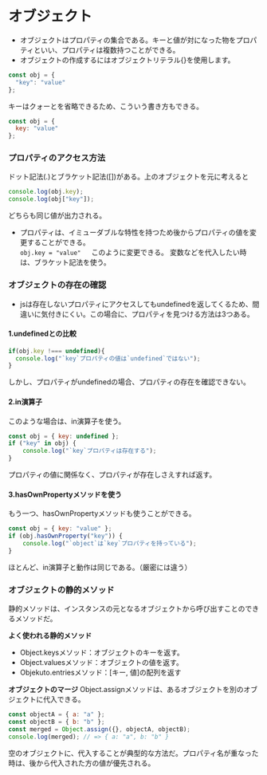 # オブジェクト  

- オブジェクトはプロパティの集合である。キーと値が対になった物をプロパティといい、プロパティは複数持つことができる。  
- オブジェクトの作成するにはオブジェクトリテラル{}を使用します。  
```js
const obj = {
  "key": "value"
};
```
キーはクォーとを省略できるため、こういう書き方もできる。  
```js
const obj = {
  key: "value"
};
```

### プロパティのアクセス方法　　
ドット記法(.)とブラケット記法([])がある。上のオブジェクトを元に考えると
```js
console.log(obj.key);
console.log(obj["key"]);
```
どちらも同じ値が出力される。  

- プロパティは、イミューダブルな特性を持つため後からプロパティの値を変更することができる。  
```obj.key = "value" ```　このように変更できる。
変数などを代入したい時は、ブラケット記法を使う。  

### オブジェクトの存在の確認  
- jsは存在しないプロパティにアクセスしてもundefinedを返してくるため、間違いに気付きにくい。この場合に、プロパティを見つける方法は3つある。

#### 1.undefinedとの比較  
```js
if(obj.key !=== undefined){
  console.log("`key`プロパティの値は`undefined`ではない");
}
```
しかし、プロパティがundefinedの場合、プロパティの存在を確認できない。　　

#### 2.in演算子
このような場合は、in演算子を使う。
```js
const obj = { key: undefined };
if ("key" in obj) {
    console.log("`key`プロパティは存在する");
}
```
プロパティの値に関係なく、プロパティが存在しさえすれば返す。

#### 3.hasOwnPropertyメソッドを使う  
もう一つ、hasOwnPropertyメソッドも使うことができる。  
```js
const obj = { key: "value" };
if (obj.hasOwnProperty("key")) {
    console.log("`object`は`key`プロパティを持っている");
}
```
ほとんど、in演算子と動作は同じである。（厳密には違う）


### オブジェクトの静的メソッド  
静的メソッドは、インスタンスの元となるオブジェクトから呼び出すことのできるメソッドだ。

**よく使われる静的メソッド**
- Object.keysメソッド：オブジェクトのキーを返す。  
- Object.valuesメソッド：オブジェクトの値を返す。  
- Objekuto.entriesメソッド：[キー, 値]の配列を返す  

**オブジェクトのマージ**
Object.assignメソッドは、あるオブジェクトを別のオブジェクトに代入できる。
```js
const objectA = { a: "a" };
const objectB = { b: "b" };
const merged = Object.assign({}, objectA, objectB);
console.log(merged); // => { a: "a", b: "b" }
```
空のオブジェクトに、代入することが典型的な方法だ。プロパティ名が重なった時は、後から代入された方の値が優先される。  


